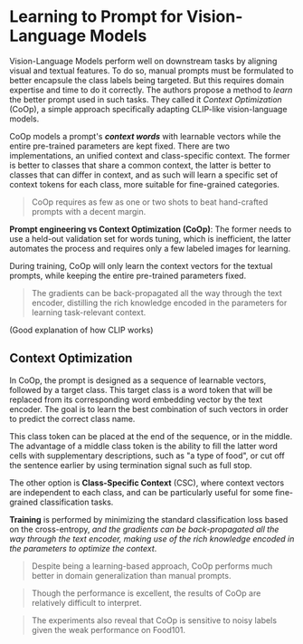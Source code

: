 # Learning to Prompt for Vision-Language Models

Vision-Language Models perform well on downstream tasks by aligning visual and textual features. To do so, manual prompts must be formulated to better encapsule the class labels being targeted. But this requires domain expertise and time to do it correctly. The authors propose a method to *learn* the better prompt used in such tasks. They called it *Context Optimization* (CoOp), a simple approach specifically adapting CLIP-like vision-language models.

CoOp models a prompt's ***context words*** with learnable vectors while the entire pre-trained parameters are kept fixed. There are two implementations, an unified context and class-specific context. The former is better to classes that share a common context, the latter is better to classes that can differ in context, and as such will learn a specific set of context tokens for each class, more suitable for fine-grained categories.

> CoOp requires as few as one or two shots to beat hand-crafted prompts with a decent margin.

**Prompt engineering vs Context Optimization (CoOp)**: The former needs to use a held-out validation set for words tuning, which is inefficient, the latter automates the process and requires only a few labeled images for learning.

During training, CoOp will only learn the context vectors for the textual prompts, while keeping the entire pre-trained parameters fixed.

> The gradients can be back-propagated all the way through the text encoder, distilling the rich knowledge encoded in the parameters for learning task-relevant context.

(Good explanation of how CLIP works)

## Context Optimization

In CoOp, the prompt is designed as a sequence of learnable vectors, followed by a target class. This target class is a word token that will be replaced from its corresponding word embedding vector by the text encoder. The goal is to learn the best combination of such vectors in order to predict the correct class name.

This class token can be placed at the end of the sequence, or in the middle. The advantage of a middle class token is the ability to fill the latter word cells with supplementary descriptions, such as "a type of food", or cut off the sentence earlier by using termination signal such as full stop.

The other option is **Class-Specific Context** (CSC), where context vectors are independent to each class, and can be particularly useful for some fine-grained classification tasks.

**Training** is performed by minimizing the standard classification loss based on the cross-entropy, *and the gradients can be back-propagated all the way through the text encoder, making use of the rich knowledge encoded in the parameters to optimize the context*.

>Despite being a learning-based approach, CoOp performs much better in domain generalization than manual prompts.

>Though the performance is excellent, the results of CoOp are relatively difficult to interpret.

> The experiments also reveal that CoOp is sensitive to noisy labels given the weak performance on Food101.

